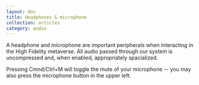 ```yaml
---
layout: doc
title: Headphones & microphone
collection: articles
category: audio
---
```



A headphone and microphone are important peripherals when interacting in the High Fidelity metaverse. All audio passed through our system is uncompressed and, when enabled, appropriately spacialized.

Pressing Cmnd/Ctrl+M will toggle the mute of your microphone -- you may also press the microphone button in the upper left.

